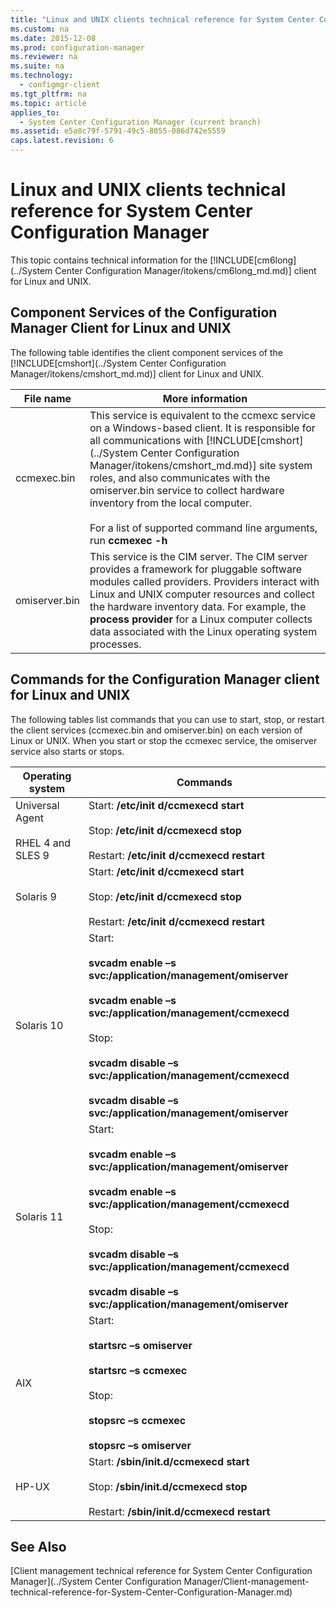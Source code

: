 ```yaml
---
title: "Linux and UNIX clients technical reference for System Center Configuration Manager"
ms.custom: na
ms.date: 2015-12-08
ms.prod: configuration-manager
ms.reviewer: na
ms.suite: na
ms.technology: 
  - configmgr-client
ms.tgt_pltfrm: na
ms.topic: article
applies_to: 
  - System Center Configuration Manager (current branch)
ms.assetid: e5a8c79f-5791-49c5-8055-086d742e5559
caps.latest.revision: 6
---
```

# Linux and UNIX clients technical reference for System Center Configuration Manager
This topic contains technical information for the [!INCLUDE[cm6long](../System Center Configuration Manager/itokens/cm6long_md.md)] client for Linux and UNIX.  
  
##  <a name="BKMK_ComponentsofClientforLnU"></a> Component Services of the Configuration Manager Client for Linux and UNIX  
 The following table identifies the client component services of the [!INCLUDE[cmshort](../System Center Configuration Manager/itokens/cmshort_md.md)] client for Linux and UNIX.  
  
|File name|More information|  
|---------------|----------------------|  
|ccmexec.bin|This service is equivalent to the ccmexc service on a Windows-based client. It is responsible for all communications with [!INCLUDE[cmshort](../System Center Configuration Manager/itokens/cmshort_md.md)] site system roles, and also communicates with the omiserver.bin service to collect hardware inventory from the local computer.<br /><br /> For a list of supported command line arguments, run **ccmexec -h**|  
|omiserver.bin|This service is the CIM server. The CIM server provides a framework for pluggable software modules called providers. Providers interact with Linux and UNIX computer resources and collect the hardware inventory data. For example, the **process provider** for a Linux computer collects data associated with the Linux operating system processes.|  
  
## Commands for the Configuration Manager client for Linux and UNIX  
 The following tables list commands that you can use to start, stop, or restart the client services (ccmexec.bin and omiserver.bin) on each version of Linux or UNIX. When you start or stop the ccmexec service, the omiserver service also starts or stops.  
  
|Operating system|Commands|  
|----------------------|--------------|  
|Universal Agent<br /><br /> RHEL 4 and SLES 9|Start: **/etc/init d/ccmexecd start**<br /><br /> Stop: **/etc/init d/ccmexecd stop**<br /><br /> Restart: **/etc/init d/ccmexecd restart**|  
|Solaris 9|Start: **/etc/init d/ccmexecd start**<br /><br /> Stop: **/etc/init d/ccmexecd stop**<br /><br /> Restart: **/etc/init d/ccmexecd restart**|  
|Solaris 10|Start:<br /><br /> **svcadm enable –s svc:/application/management/omiserver**<br /><br /> **svcadm enable –s svc:/application/management/ccmexecd**<br /><br /> Stop:<br /><br /> **svcadm disable –s svc:/application/management/ccmexecd**<br /><br /> **svcadm disable –s svc:/application/management/omiserver**|  
|Solaris 11|Start:<br /><br /> **svcadm enable –s svc:/application/management/omiserver**<br /><br /> **svcadm enable –s svc:/application/management/ccmexecd**<br /><br /> Stop:<br /><br /> **svcadm disable –s svc:/application/management/ccmexecd**<br /><br /> **svcadm disable –s svc:/application/management/omiserver**|  
|AIX|Start:<br /><br /> **startsrc –s omiserver**<br /><br /> **startsrc –s ccmexec**<br /><br /> Stop:<br /><br /> **stopsrc –s ccmexec**<br /><br /> **stopsrc –s omiserver**|  
|HP-UX|Start: **/sbin/init.d/ccmexecd start**<br /><br /> Stop: **/sbin/init.d/ccmexecd stop**<br /><br /> Restart: **/sbin/init.d/ccmexecd restart**|  
  
## See Also  
 [Client management technical reference for System Center Configuration Manager](../System Center Configuration Manager/Client-management-technical-reference-for-System-Center-Configuration-Manager.md)